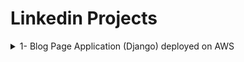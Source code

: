 # Linkedin Projects
<body>
  <details>
    <summary>1- Blog Page Application (Django) deployed on AWS</summary>
    <br>
    <ul>
      <li>
        <details>
          <summary>1- Blog Page Application (Django) deployed on AWS Application Load Balancer with Auto Scaling, S3, Relational Database Service(RDS), VPC's Components, Lambda, DynamoDB and Cloudfront with Route 53</summary>
          <br>
          <ol>
            <li>Create an AWS account and set up environment including VPC, Subnets, Route Table, and Security Groups</li>
            <li>Create an Amazon RDS database for the Django application, and configure its security group</li>
            <li>Create an S3 bucket to store static files, and configure its CORS policy and bucket policy</li>
            <li>Create a Django application and configure its settings.py file to use the RDS database and S3 bucket for static files storage</li>
            <li>Create an EC2 instance and deploy the Django application on it</li>
            <li>Set up an Application Load Balancer (ALB) to distribute traffic to multiple EC2 instances</li>
            <li>Set up an Auto Scaling Group (ASG) to automatically launch and terminate EC2 instances based on traffic load</li>
            <li>Set up Amazon CloudFront to serve static files from the S3 bucket with a custom domain name</li>
            <li>Set up Amazon Route 53 to route traffic to the application through the ALB and CloudFront distribution</li>
            <li>Set up AWS Lambda functions to automate various tasks such as backups, email notifications, and more</

